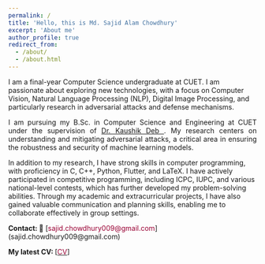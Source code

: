 ```yaml
---
permalink: /
title: 'Hello, this is Md. Sajid Alam Chowdhury'
excerpt: 'About me'
author_profile: true
redirect_from:
  - /about/
  - /about.html
---
```


<!---
<p align="justify">
  <b><font color="red"><h2> (Under Construction)</h2></font></b>
</p>

author_profile: true
redirect_from:
  - /about/
  - /about.html
-->

<!-- --- -->

<p align="justify">

I am a final-year Computer Science undergraduate at CUET. I am passionate about exploring new technologies, with a focus on Computer Vision, Natural Language Processing (NLP), Digital Image Processing, and particularly research in adversarial attacks and defense mechanisms.

</p> 
 <!---
 I am enthusiastic about Multilingual and Multimodal NLP research. I am interested in exploring how existing resources of resource-rich languages can be effectively utilized to develop multilingual tools focusing on improving efficiency for low/zero-resource languages.
-->
<p align="justify">
I am pursuing my B.Sc. in Computer Science and Engineering at CUET under the supervision of <a href="https://scholar.google.com/citations?user=du_bCPIAAAAJ&hl=en"> Dr. Kaushik Deb </a>. My research centers on understanding and mitigating adversarial attacks, a critical area in ensuring the robustness and security of machine learning models.
</p>

<p>
In addition to my research, I have strong skills in computer programming, with proficiency in C, C++, Python, Flutter, and LaTeX. I have actively participated in competitive programming, including ICPC, IUPC, and various national-level contests, which has further developed my problem-solving abilities. Through my academic and extracurricular projects, I have also gained valuable communication and planning skills, enabling me to collaborate effectively in group settings.
</p>
 <!---
 Previously, I worked as an Assistant Professor at Chittagong University of Engineering and Technology <a href="https://www.cuet.ac.bd/">(CUET)</a>. While working on academic and extracurricular projects, I develop my skill in C, C++, Python, Java, Php, and Latex. Working on several group projects help me to get communication as well as planning skills. 
-->
<b>Contact: 📧</b> [<font color= "#990033" >sajid.chowdhury009@gmail.com</font>](sajid.chowdhury009@gmail.com)

<b>My latest CV: </b> [<a href="https://drive.google.com/file/d/10vJ-v37ivWuUu2BkTabDafR662SEi2gR/view?usp=sharing"><font color="#990033">CV</font></a>]

